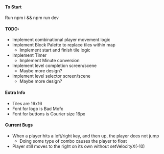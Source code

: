 #### To Start

Run npm i && npm run dev

#### TODO:
- Implement combinational player movement logic
- Implement Block Palette to replace tiles within map
    - Implement start and finish tile logic
- Implement Timer
    - Implement Minute conversion
- Implement level completion screen/scene
    - Maybe more design?
- Implement level selector screen/scene
    - Maybe more design?

#### Extra Info
- Tiles are 16x16
- Font for logo is Bad Mofo
- Font for buttons is Courier size 16px

#### Current Bugs
- When a player hits a left/right key, and then up, the player does not jump
    - Doing some type of combo causes the player to float
- Player still moves to the right on its own without setVelocityX(-10)
